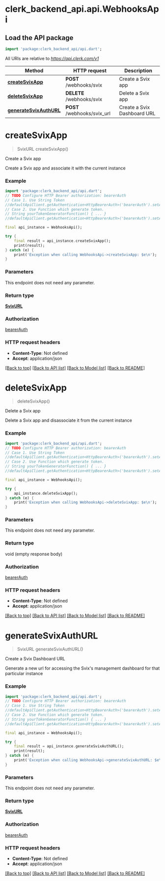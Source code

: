 # clerk_backend_api.api.WebhooksApi

## Load the API package
```dart
import 'package:clerk_backend_api/api.dart';
```

All URIs are relative to *https://api.clerk.com/v1*

Method | HTTP request | Description
------------- | ------------- | -------------
[**createSvixApp**](WebhooksApi.md#createsvixapp) | **POST** /webhooks/svix | Create a Svix app
[**deleteSvixApp**](WebhooksApi.md#deletesvixapp) | **DELETE** /webhooks/svix | Delete a Svix app
[**generateSvixAuthURL**](WebhooksApi.md#generatesvixauthurl) | **POST** /webhooks/svix_url | Create a Svix Dashboard URL


# **createSvixApp**
> SvixURL createSvixApp()

Create a Svix app

Create a Svix app and associate it with the current instance

### Example
```dart
import 'package:clerk_backend_api/api.dart';
// TODO Configure HTTP Bearer authorization: bearerAuth
// Case 1. Use String Token
//defaultApiClient.getAuthentication<HttpBearerAuth>('bearerAuth').setAccessToken('YOUR_ACCESS_TOKEN');
// Case 2. Use Function which generate token.
// String yourTokenGeneratorFunction() { ... }
//defaultApiClient.getAuthentication<HttpBearerAuth>('bearerAuth').setAccessToken(yourTokenGeneratorFunction);

final api_instance = WebhooksApi();

try {
    final result = api_instance.createSvixApp();
    print(result);
} catch (e) {
    print('Exception when calling WebhooksApi->createSvixApp: $e\n');
}
```

### Parameters
This endpoint does not need any parameter.

### Return type

[**SvixURL**](SvixURL.md)

### Authorization

[bearerAuth](../README.md#bearerAuth)

### HTTP request headers

 - **Content-Type**: Not defined
 - **Accept**: application/json

[[Back to top]](#) [[Back to API list]](../README.md#documentation-for-api-endpoints) [[Back to Model list]](../README.md#documentation-for-models) [[Back to README]](../README.md)

# **deleteSvixApp**
> deleteSvixApp()

Delete a Svix app

Delete a Svix app and disassociate it from the current instance

### Example
```dart
import 'package:clerk_backend_api/api.dart';
// TODO Configure HTTP Bearer authorization: bearerAuth
// Case 1. Use String Token
//defaultApiClient.getAuthentication<HttpBearerAuth>('bearerAuth').setAccessToken('YOUR_ACCESS_TOKEN');
// Case 2. Use Function which generate token.
// String yourTokenGeneratorFunction() { ... }
//defaultApiClient.getAuthentication<HttpBearerAuth>('bearerAuth').setAccessToken(yourTokenGeneratorFunction);

final api_instance = WebhooksApi();

try {
    api_instance.deleteSvixApp();
} catch (e) {
    print('Exception when calling WebhooksApi->deleteSvixApp: $e\n');
}
```

### Parameters
This endpoint does not need any parameter.

### Return type

void (empty response body)

### Authorization

[bearerAuth](../README.md#bearerAuth)

### HTTP request headers

 - **Content-Type**: Not defined
 - **Accept**: application/json

[[Back to top]](#) [[Back to API list]](../README.md#documentation-for-api-endpoints) [[Back to Model list]](../README.md#documentation-for-models) [[Back to README]](../README.md)

# **generateSvixAuthURL**
> SvixURL generateSvixAuthURL()

Create a Svix Dashboard URL

Generate a new url for accessing the Svix's management dashboard for that particular instance

### Example
```dart
import 'package:clerk_backend_api/api.dart';
// TODO Configure HTTP Bearer authorization: bearerAuth
// Case 1. Use String Token
//defaultApiClient.getAuthentication<HttpBearerAuth>('bearerAuth').setAccessToken('YOUR_ACCESS_TOKEN');
// Case 2. Use Function which generate token.
// String yourTokenGeneratorFunction() { ... }
//defaultApiClient.getAuthentication<HttpBearerAuth>('bearerAuth').setAccessToken(yourTokenGeneratorFunction);

final api_instance = WebhooksApi();

try {
    final result = api_instance.generateSvixAuthURL();
    print(result);
} catch (e) {
    print('Exception when calling WebhooksApi->generateSvixAuthURL: $e\n');
}
```

### Parameters
This endpoint does not need any parameter.

### Return type

[**SvixURL**](SvixURL.md)

### Authorization

[bearerAuth](../README.md#bearerAuth)

### HTTP request headers

 - **Content-Type**: Not defined
 - **Accept**: application/json

[[Back to top]](#) [[Back to API list]](../README.md#documentation-for-api-endpoints) [[Back to Model list]](../README.md#documentation-for-models) [[Back to README]](../README.md)

